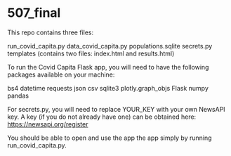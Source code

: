 # 507_final

This repo contains three files:

run_covid_capita.py
data_covid_capita.py
populations.sqlite
secrets.py
templates (contains two files: index.html and results.html)

To run the Covid Capita Flask app, you will need to have the following packages available on your machine:

bs4
datetime
requests
json
csv
sqlite3
plotly.graph_objs
Flask
numpy
pandas

For secrets.py, you will need to replace YOUR_KEY with your own NewsAPI key.
A key (if you do not already have one) can be obtained here: https://newsapi.org/register 

You should be able to open and use the app the app simply by running run_covid_capita.py.
